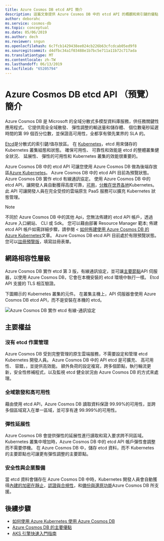 ```yaml
---
title: Azure Cosmos DB etcd API 簡介
description: 這篇文章提供 Azure Cosmos DB 中的 etcd API 的概觀和索引鍵的優點
author: deborahc
ms.service: cosmos-db
ms.topic: conceptual
ms.date: 05/06/2019
ms.author: dech
ms.reviewer: sngun
ms.openlocfilehash: 6c7fcb1429438ee024cb226b63cfcdcab05ed9f8
ms.sourcegitcommit: d4dfbc34a1f03488e1b7bc5e711a11b72c717ada
ms.translationtype: MT
ms.contentlocale: zh-TW
ms.lasthandoff: 06/13/2019
ms.locfileid: "65205794"
---
```

# <a name="introduction-to-the-azure-cosmos-db-etcd-api-preview"></a>Azure Cosmos DB etcd API （預覽） 簡介

Azure Cosmos DB 是 Microsoft 的全域分散式多模型資料庫服務，供任務關鍵性應用程式。 它提供周全全域散發、 彈性調整的輸送量和儲存體、 個位數毫秒延遲時間的第 99 個百分位數，並保證高可用性，全都享有領先業界的 SLA 的。

[Etcd](https://github.com/etcd-io/etcd)是分散式的索引鍵/值存放區。 在  [Kubernetes](https://kubernetes.io/)，etcd 用來儲存的 Kubernetes 叢集組態和狀態。 確保可用性、 可靠性和效能是 etcd 的整體叢集健全狀況、 延展性、 彈性的可用性和 Kubernetes 叢集的效能很重要的。 

Azure Cosmos DB 中的 etcd API 可讓您使用 Azure Cosmos DB 做為後端存放區[Azure Kubernetes](../aks/index.yml)。 Azure Cosmos DB 中的 etcd API 目前為預覽狀態。 Azure Cosmos DB 實作 etcd 有線通訊協定。 使用 Azure Cosmos DB 中的 etcd API，讓開發人員自動獲得高度可靠，[可用](high-availability.md)，[分散在世界各地](distribute-data-globally.md)Kubernetes。 此 API 可讓開發人員在完全受控的雲端原生 PaaS 服務可以擴充 Kubernetes 狀態管理。 

> [!NOTE]
> 不同於 Azure Cosmos DB 中的其他 Api，您無法佈建的 etcd API 帳戶，透過 Azure 入口網站、 CLI 或 Sdk。 您可以藉由部署 Resource Manager 範本; 佈建 etcd API 帳戶如需詳細步驟，請參閱 <<c0> [ 如何佈建使用 Azure Cosmos DB 的 Azure Kubernetes](bootstrap-kubernetes-cluster.md)文章。 Azure Cosmos DB etcd API 目前處於有限預覽狀態。 您可以[註冊預覽版](https://aka.ms/cosmosetcdapi-signup)，填寫註冊表單。

## <a name="wire-level-compatibility"></a>網路相容性層級

Azure Cosmos DB 實作 etcd 第 3 版，有線通訊協定，並可讓[主要節點](https://kubernetes.io/docs/concepts/overview/components/)API 伺服器，以使用 Azure Cosmos DB，它會在本機安裝的 etcd 環境中執行一樣。 Etcd API 支援的 TLS 相互驗證。 

下圖顯示的 Kubernetes 叢集的元件。 在叢集主機上，API 伺服器會使用 Azure Cosmos DB etcd API，而不是安裝在本機的 etcd。 

![Azure Cosmos DB 實作 etcd 有線-通訊協定](./media/etcd-api-introduction/etcd-api-wire-protocol.png)

## <a name="key-benefits"></a>主要權益

### <a name="no-etcd-operations-management"></a>沒有 etcd 作業管理

Azure Cosmos DB 受到完整管理的原生雲端服務，不需要設定和管理 etcd Kubernetes 開發人員。 Azure Cosmos DB 中的 API etcd 是可擴充、 高可用性、 容錯，，並提供高效能。 額外負荷的設定複寫，跨多個節點，執行輪流更新，安全性修補程式，以及監視 etcd 健全狀況由 Azure Cosmos DB 的方式來處理。

### <a name="global-distribution--high-availability"></a>全域散發和高可用性 

藉由使用 etcd API，Azure Cosmos DB 讀取資料保證 99.99%的可用性，並跨多個區域寫入在單一區域，並可享有達 99.999%的可用性。 

### <a name="elastic-scalability"></a>彈性延展性

Azure Cosmos DB 會提供彈性的延展性進行讀取和寫入要求跨不同區域。
Kubernetes 叢集中增加時，Azure Cosmos DB 中的 etcd API 帳戶彈性會調整而不需要停機。 在 Azure Cosmos DB 中，儲存 etcd 資料，而不 Kubernetes 的主要節點也可讓更有彈性調整的主要節點。 

### <a name="security--enterprise-readiness"></a>安全性與企業整備

當 etcd 資料會儲存在 Azure Cosmos DB 中時，Kubernetes 開發人員會自動獲得[內建的加密在靜止](database-encryption-at-rest.md)，[認證與合規性](compliance.md)，和[備份與還原功能](online-backup-and-restore.md)Azure Cosmos DB 所支援。 

## <a name="next-steps"></a>後續步驟

* [如何使用 Azure Kubernetes 使用 Azure Cosmos DB](bootstrap-kubernetes-cluster.md)
* [Azure Cosmos DB 的主要優點](introduction.md)
* [AKS 引擎快速入門指南](https://github.com/Azure/aks-engine/blob/master/docs/tutorials/quickstart.md)
